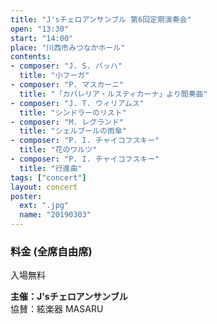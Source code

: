 ```yaml
---
title: "J'sチェロアンサンブル 第6回定期演奏会"
open: "13:30"
start: "14:00"
place: "川西市みつなかホール"
contents:
- composer: "J. S. バッハ"
  title: "小フーガ"
- composer: "P. マスカーニ"
  title: "「カバレリア・ルスティカーナ」より間奏曲"
- composer: "J. T. ウィリアムス"
  title: "シンドラーのリスト"
- composer: "M. レグランド"
  title: "シェルブールの雨傘"
- composer: "P. I. チャイコフスキー"
  title: "花のワルツ"
- composer: "P. I. チャイコフスキー"
  title: "行進曲"
tags: ["concert"]
layout: concert
poster:
  ext: ".jpg"
  name: "20190303"
---
```


### 料金 (全席自由席)

入場無料

**主催：J'sチェロアンサンブル**  
協賛：絃楽器 MASARU

